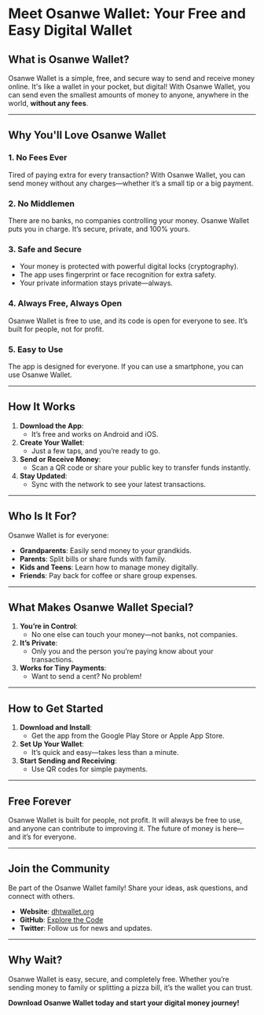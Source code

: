 
# Meet Osanwe Wallet: Your Free and Easy Digital Wallet

## What is Osanwe Wallet?
Osanwe Wallet is a simple, free, and secure way to send and receive money online. It's like a wallet in your pocket, but digital! With Osanwe Wallet, you can send even the smallest amounts of money to anyone, anywhere in the world, **without any fees**.

---

## Why You'll Love Osanwe Wallet

### **1. No Fees Ever**
Tired of paying extra for every transaction? With Osanwe Wallet, you can send money without any charges—whether it’s a small tip or a big payment.

### **2. No Middlemen**
There are no banks, no companies controlling your money. Osanwe Wallet puts you in charge. It’s secure, private, and 100% yours.

### **3. Safe and Secure**
- Your money is protected with powerful digital locks (cryptography).
- The app uses fingerprint or face recognition for extra safety.
- Your private information stays private—always.

### **4. Always Free, Always Open**
Osanwe Wallet is free to use, and its code is open for everyone to see. It’s built for people, not for profit.

### **5. Easy to Use**
The app is designed for everyone. If you can use a smartphone, you can use Osanwe Wallet.

---

## How It Works
1. **Download the App**:
   - It’s free and works on Android and iOS.
2. **Create Your Wallet**:
   - Just a few taps, and you’re ready to go.
3. **Send or Receive Money**:
   - Scan a QR code or share your public key to transfer funds instantly.
4. **Stay Updated**:
   - Sync with the network to see your latest transactions.

---

## Who Is It For?
Osanwe Wallet is for everyone:
- **Grandparents**: Easily send money to your grandkids.
- **Parents**: Split bills or share funds with family.
- **Kids and Teens**: Learn how to manage money digitally.
- **Friends**: Pay back for coffee or share group expenses.

---

## What Makes Osanwe Wallet Special?
1. **You’re in Control**:
   - No one else can touch your money—not banks, not companies.
2. **It’s Private**:
   - Only you and the person you’re paying know about your transactions.
3. **Works for Tiny Payments**:
   - Want to send a cent? No problem!

---

## How to Get Started

1. **Download and Install**:
   - Get the app from the Google Play Store or Apple App Store.
2. **Set Up Your Wallet**:
   - It’s quick and easy—takes less than a minute.
3. **Start Sending and Receiving**:
   - Use QR codes for simple payments.

---

## Free Forever
Osanwe Wallet is built for people, not profit. It will always be free to use, and anyone can contribute to improving it. The future of money is here—and it’s for everyone.

---

## Join the Community
Be part of the Osanwe Wallet family! Share your ideas, ask questions, and connect with others.

- **Website**: [dhtwallet.org](https://dhtwallet.org)
- **GitHub**: [Explore the Code](https://github.com/your-repo/DHT_Wallet_CLI)
- **Twitter**: Follow us for news and updates.

---

## Why Wait?
Osanwe Wallet is easy, secure, and completely free. Whether you’re sending money to family or splitting a pizza bill, it’s the wallet you can trust.

**Download Osanwe Wallet today and start your digital money journey!**
